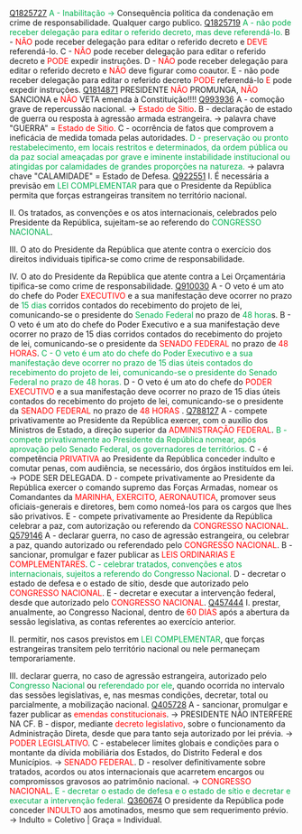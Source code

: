 [Q1825727](https://www.qconcursos.com/questoes-militares/questoes/e94237b1-26)
<span style="color:rgb(0, 176, 80)">A - Inabilitação -> </span>  Consequência politica da condenação em crime de responsabilidade. Qualquer cargo publico.
[Q1825719](https://www.qconcursos.com/questoes-militares/questoes/e9247922-26)
<span style="color:rgb(0, 176, 80)">A - não pode receber delegação para editar o referido decreto, mas deve referendá-lo.</span>
B - <span style="color:rgb(255, 0, 0)">NÃO</span> pode receber delegação para editar o referido decreto e <span style="color:rgb(255, 0, 0)">DEVE</span> referendá-lo.
C - <span style="color:rgb(255, 0, 0)">NÃO</span> pode receber delegação para editar o referido decreto e <span style="color:rgb(255, 0, 0)">PODE</span> expedir instruções.
D - <span style="color:rgb(255, 0, 0)">NÃO</span> pode receber delegação para editar o referido decreto e <span style="color:rgb(255, 0, 0)">NÃO</span> deve figurar como coautor. 
E - não pode receber delegação para editar o referido decreto <span style="color:rgb(255, 0, 0)">PODE</span> referendá-lo <span style="color:rgb(255, 0, 0)">E</span> pode expedir instruções.
[Q1814871](https://www.qconcursos.com/questoes-militares/questoes/9fffaac7-16)
PRESIDENTE <span style="color:rgb(255, 0, 0)">NÃO</span> PROMUNGA, <span style="color:rgb(255, 0, 0)">NÃO</span> SANCIONA e <span style="color:rgb(255, 0, 0)">NÃO</span> VETA emenda à Constituição!!!!
[Q993936](https://www.qconcursos.com/questoes-militares/questoes/ae78da7f-7f)
A - comoção grave de repercussão nacional. -> <span style="color:rgb(255, 0, 0)">Estado de Sitio</span>.
B - declaração de estado de guerra ou resposta à agressão armada estrangeira. -> palavra chave "GUERRA" =  <span style="color:rgb(255, 0, 0)">Estado de Sitio.</span>
C - ocorrência de fatos que comprovem a ineficácia de medida tomada pelas autoridades.
<span style="color:rgb(0, 176, 80)">D - preservação ou pronto restabelecimento, em locais restritos e determinados, da ordem pública ou da paz social ameaçadas por grave e iminente instabilidade institucional ou atingidas por calamidades de grandes proporções na natureza.</span>  -> palavra chave "CALAMIDADE" = Estado de Defesa.
[Q922551](https://www.qconcursos.com/questoes-militares/questoes/584ce8f6-9f)
I. É necessária a previsão em <span style="color:rgb(0, 176, 80)">LEI COMPLEMENTAR</span> para que o Presidente da República permita que forças estrangeiras transitem no território nacional.

II. Os tratados, as convenções e os atos internacionais, celebrados pelo Presidente da República, sujeitam-se ao referendo do <span style="color:rgb(0, 176, 80)">CONGRESSO NACIONAL</span>.

III. O ato do Presidente da República que atente contra o exercício dos direitos individuais tipifica-se como crime de responsabilidade.

IV. O ato do Presidente da República que atente contra a Lei Orçamentária tipifica-se como crime de responsabilidade.
[Q910030](https://www.qconcursos.com/questoes-militares/questoes/16040694-7e)
A - O veto é um ato do chefe do Poder <span style="color:rgb(255, 0, 0)">EXECUTIVO</span> e a sua manifestação deve ocorrer no prazo de <span style="color:rgb(0, 176, 80)">15 dias</span> corridos contados do recebimento do projeto de lei, comunicando-se o presidente do <span style="color:rgb(0, 176, 80)">Senado Federal</span> no prazo de <span style="color:rgb(0, 176, 80)">48 hora</span>s.
B - O veto é um ato do chefe do Poder Executivo e a sua manifestação deve ocorrer no prazo de 15 dias corridos contados do recebimento do projeto de lei, comunicando-se o presidente da <span style="color:rgb(255, 0, 0)">SENADO FEDERAL</span> no prazo de <span style="color:rgb(255, 0, 0)">48 HORAS</span>.
<span style="color:rgb(0, 176, 80)">C - O veto é um ato do chefe do Poder Executivo e a sua manifestação deve ocorrer no prazo de 15 dias úteis contados do recebimento do projeto de lei, comunicando-se o presidente do Senado Federal no prazo de 48 horas.</span>
D - O veto é um ato do chefe do <span style="color:rgb(255, 0, 0)">PODER EXECUTIVO</span> e a sua manifestação deve ocorrer no prazo de 15 dias úteis contados do recebimento do projeto de lei, comunicando-se o presidente da <span style="color:rgb(255, 0, 0)">SENADO FEDERAL</span> no prazo de <span style="color:rgb(255, 0, 0)">48 HORAS</span> .
[Q788127](https://www.qconcursos.com/questoes-militares/questoes/501eb6d8-08)
A - compete privativamente ao Presidente da República exercer, com o auxílio dos Ministros de Estado, a direção superior da <span style="color:rgb(255, 0, 0)">ADMINISTRAÇÃO FEDERAL</span>.
<span style="color:rgb(0, 176, 80)">B - compete privativamente ao Presidente da República nomear, após aprovação pelo Senado Federal, os governadores de territórios.</span>
C - é competência <span style="color:rgb(255, 0, 0)">PRIVATIVA </span>ao Presidente da República conceder indulto e comutar penas, com audiência, se necessário, dos órgãos instituídos em lei. -> PODE SER DELEGADA.
D - compete privativamente ao Presidente da República exercer o comando supremo das Forças Armadas, nomear os Comandantes da <span style="color:rgb(255, 0, 0)">MARINHA, EXERCITO, AERONAUTICA</span>, promover seus oficiais-generais e diretores, bem como nomeá-los para os cargos que lhes são privativos.
E - compete privativamente ao Presidente da República celebrar a paz, com autorização ou referendo da <span style="color:rgb(255, 0, 0)">CONGRESSO NACIONAL</span>.
[Q579146](https://www.qconcursos.com/questoes-militares/questoes/70d39370-91)
A - declarar guerra, no caso de agressão estrangeira, ou celebrar a paz, quando autorizado ou referendado pelo <span style="color:rgb(255, 0, 0)">CONGRESSO NACIONAL</span>.
B - sancionar, promulgar e fazer publicar as <span style="color:rgb(255, 0, 0)">LEIS ORDINARIAS E COMPLEMENTARES</span>.
<span style="color:rgb(0, 176, 80)">C - celebrar tratados, convenções e atos internacionais, sujeitos a referendo do Congresso Nacional.</span>
D - decretar o estado de defesa e o estado de sítio, desde que autorizado pelo <span style="color:rgb(255, 0, 0)">CONGRESSO NACIONAL</span>.
E - decretar e executar a intervenção federal, desde que autorizado pelo <span style="color:rgb(255, 0, 0)">CONGRESSO NACIONAL</span>.
[Q457444](https://www.qconcursos.com/questoes-militares/questoes/28d1a793-92)
I. prestar, anualmente, ao Congresso Nacional, dentro de <span style="color:rgb(255, 0, 0)">60 DIAS</span> após a abertura da sessão legislativa, as contas referentes ao exercício anterior.  
  
II. permitir, nos casos previstos em<span style="color:rgb(0, 176, 80)"> LEI COMPLEMENTAR</span>, que forças estrangeiras transitem pelo território nacional ou nele permaneçam temporariamente.  
  
III. declarar guerra, no caso de agressão estrangeira, autorizado pelo<span style="color:rgb(0, 176, 80)"> Congresso Nacional</span> ou <span style="color:rgb(0, 176, 80)">referendado por ele</span>, quando ocorrida no intervalo das sessões legislativas, e, nas mesmas condições, decretar, total ou parcialmente, a mobilização nacional.
[Q405728](https://www.qconcursos.com/questoes-militares/questoes/c3f2e265-0b)
A - sancionar, promulgar e fazer publicar as <span style="color:rgb(255, 0, 0)">emendas constitucionais</span>. -> PRESIDENTE NÃO INTERFERE NA CF.
B - dispor, mediante <span style="color:rgb(255, 0, 0)">decreto legislativo</span>, sobre o funcionamento da Administração Direta, desde que para tanto seja autorizado por lei prévia. -> <span style="color:rgb(255, 0, 0)">PODER LEGISLATIVO</span>.
C - estabelecer limites globais e condições para o montante da dívida mobiliária dos Estados, do Distrito Federal e dos Municípios. -> <span style="color:rgb(255, 0, 0)">SENADO FEDERAL</span>.
D - resolver definitivamente sobre tratados, acordos ou atos internacionais que acarretem encargos ou compromissos gravosos ao patrimônio nacional. -><span style="color:rgb(255, 0, 0)"> CONGRESSO NACIONAL</span>.
<span style="color:rgb(0, 176, 80)">E - decretar o estado de defesa e o estado de sítio e decretar e executar a intervenção federal.</span> 
[Q360674](https://www.qconcursos.com/questoes-militares/questoes/143c0abf-ab)
O presidente da República pode conceder <span style="color:rgb(255, 0, 0)">INDULTO</span> aos amotinados, mesmo que sem requerimento prévio. -> Indulto = Coletivo | Graça = Individual. 